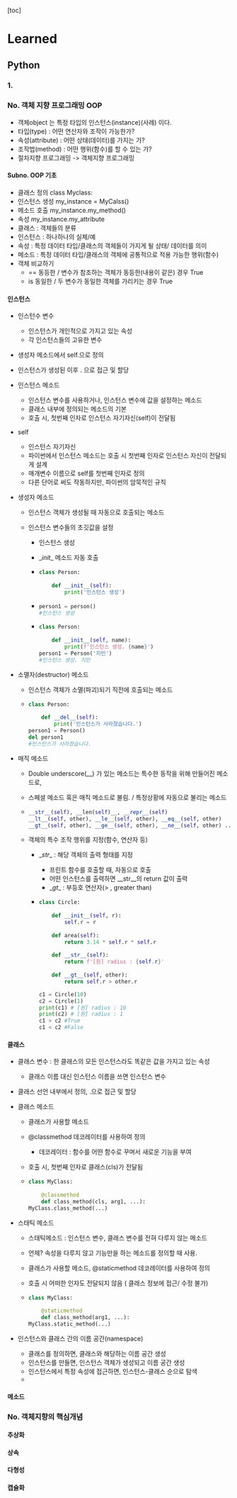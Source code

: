 [toc]





# Learned

## Python

### 1. 

### No. 객체 지향 프로그래밍 OOP

- 객체object 는 특정 타입의 인스턴스(instance)(사례) 이다.
- 타입(type) : 어떤 연산자와 조작이 가능한가?
- 속성(attribute) : 어떤 상태(데이터)를 가지는 가?
- 조작법(method) : 어떤 행위(함수)를 할 수 있는 가?
- 절차지향 프로그래밍 -> 객체지향 프로그래밍

####  Subno. OOP 기초

- 클래스 정의  class Myclass:
- 인스턴스 생성 my_instance = MyCalss()
- 메소드 호출 my_instance.my_method()
- 속성 my_instance.my_attribute
- 클래스 : 객체들의 분류
- 인스턴스 : 하나하나의 실체/예
- 속성 : 특정 데이터 타입/클래스의 객체들이 가지게 될 상태/ 데이터를 의미
- 메소드 : 특정 데이터 타입/클래스의 객체에 공통적으로 적용 가능한 행위(함수)
- 객체 비교하기
  -  == 동등한 / 변수가 참조하는 객체가 동등한(내용이 같은) 경우 True
  -  is 동일한 / 두 변수가 동일한 객체를 가리키는 경우 True



#### 인스턴스

- 인스턴수 변수

  - 인스턴스가 개인적으로 가지고 있는 속성
  - 각 인스턴스들의 고유한 변수

- 생성자 메소드에서 self.<name>으로 정의

- 인스턴스가 생성된 이후 <instance>.<name> 으로 접근 및 할당

- 인스턴스 메소드

  - 인스턴스 변수를 사용하거나, 인스턴스 변수에 값을 설정하는 메소드
  - 클래스 내부에 정의되는 메소드의 기본
  - 호출 시, 첫번째 인자로 인스턴스 자기자신(self)이 전달됨

- self

  - 인스턴스 자기자신
  - 파이썬에서 인스턴스 메소드는 호출 시 첫번째 인자로 인스턴스 자신이 전달되게 설계
  - 매개변수 이름으로 self를 첫번째 인자로 정의
  - 다른 단어로 써도 작동하지만, 파이썬의 암묵적인 규칙

- 생성자 메소드

  - 인스턴스 객체가 생성될 때 자동으로 호출되는 메소드

  - 인스턴스 변수들의 초깃값을 설정

    - 인스턴스 생성

    - \__init__ 메소드 자동 호출

    - ```python
      class Person:
          
          def __init__(self):
              print('인스턴스 생성')
      ```

    - ```python
      person1 = person()
      #인스턴스 생성
      ```

    - ```python
      class Person:
          
          def __init__(self, name):
              print(f'인스턴스 생성. {name}')
      person1 = Person('지민')
      #인스턴스 생성. 지민
      ```

- 소멸자(destructor) 메소드

  - 인스턴스 객체가 소멸(파괴)되기 직전에 호출되는 메소드

  - ```python
    class Person:
        
        def __del__(self):
            print('인스턴스가 사라졌습니다.')
    person1 = Person()
    del person1
    #인스턴스가 사라졌습니다.
    ```

- 매직 메소드

  - Double underscore(__) 가 있는 메소드는 특수한 동작을 위해 만들어진 메소드로, 

  - 스페셜 메소드 혹은 매직 메소드로 불림. / 특정상황에 자동으로 불리는 메소드

  - ```python
    __str__(self), __len(self)__, __repr__(self)
    __lt__(self, other), __le__(self, other), __eq__(self, other)
    __gt__(self, other), __ge__(self, other), __ne__(self, other) ...
    ```

  - 객체의 특수 조작 행위를 지정(함수, 연산자 등)

    - \__str__ : 해당 객체의 출력 형태를 지정

      - 프린트 함수를 호출할 때, 자동으로 호출
      - 어떤 인스턴스를 출력하면 \__str__의 return 값이 출력
      - \__gt__ : 부등호 연산자(> , greater than)

    - ```python
      class Circle:
          
          def __init__(self, r):
              self.r = r
              
          def area(self):
              return 3.14 * self.r * self.r
      	
          def __str__(self):
              return f'[원] radius : {self.r}'
          
          def __gt__(self, other):
              return self.r > other.r
      ```

      ```python
      c1 = Circle(10)
      c2 = Circle(1)
      print(c1) # [원] radius : 10
      print(c2) # [원] radius : 1
      c1 > c2 #True
      c1 < c2 #False
      ```

#### 클래스

- 클래스 변수 : 한 클래스의 모든 인스턴스라도 똑같은 값을 가지고 있는 속성

  - 클래스 이름 대신 인스턴스 이름을 쓰면 인스턴스 변수

- 클래스 선언 내부에서 정의, <classname>.<name>으로 접근 및 할당

- 클래스 메소드

  - 클래스가 사용할 메소드

  - @classmethod 데코레이터를 사용하여 정의

    - 데코레이터 : 함수를 어떤 함수로 꾸며서 새로운 기능을 부여

  - 호출 시, 첫번째 인자로 클래스(cls)가 전달됨

  - ```python
    class MyClass:
        
        @classmethod
        def class_method(cls, arg1, ...):
    MyClass.class_method(...)
    ```

- 스태틱 메소드

  - 스태틱메소드 : 인스턴스 변수, 클래스 변수를 전혀 다루지 않는 메소드

  - 언제? 속성을 다루지 않고 기능만을 하는 메소드를 정의할 때 사용.

  - 클래스가 사용할 메소드, @staticmethod 데코레이터를 사용하여 정의

  - 호출 시 어떠한 인자도 전달되지 않음 ( 클래스 정보에 접근/ 수정 불가)

  - ```python
    class MyClass:
        
        @staticmethod
        def class_method(arg1, ...):
    MyClass.static_method(...)
    ```

- 인스턴스와 클래스 간의 이름 공간(namespace)

  - 클래스를 정의하면, 클래스와 해당하는 이름 공간 생성
  - 인스턴스를 만들면, 인스턴스 객체가 생성되고 이름 공간 생성
  - 인스턴스에서 특정 속성에 접근하면, 인스턴스-클래스 순으로 탐색
  - 

#### 메소드

### No. 객체지향의 핵심개념

#### 추상화

#### 상속

#### 다형성

#### 캡슐화

